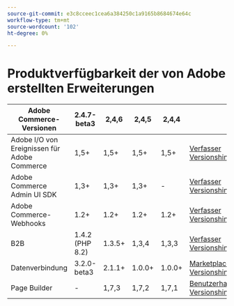 ```yaml
---
source-git-commit: e3c8cceec1cea6a384250c1a9165b8684674e64c
workflow-type: tm+mt
source-wordcount: '102'
ht-degree: 0%

---
```

# Produktverfügbarkeit der von Adobe erstellten Erweiterungen


<table style="table-layout:auto">
  <thead>
    <tr>
      <th>Adobe Commerce-Versionen</th>
      <th>2.4.7-beta3</th>
      <th>2,4,6</th>
      <th>2,4,5</th>
      <th>2,4,4</th>
      <th></th>
    </tr>
  </thead>
  <tbody>
      <tr>
          <td>Adobe I/O von Ereignissen für Adobe Commerce</td>
          <td>1,5+</td>
          <td>1,5+</td>
          <td>1,5+</td>
          <td>1,5+</td>
          <td>
              <a href="https://developer.adobe.com/commerce/extensibility/events/installation/">Verfasser</a><br/>
              <a href="https://developer.adobe.com/commerce/extensibility/events/release-notes/">Versionshinweise</a><br/>
          </td>
      </tr>
      <tr>
          <td>Adobe Commerce Admin UI SDK</td>
          <td>1,3+</td>
          <td>1,3+</td>
          <td>1,3+</td>
          <td>-</td>
          <td>
              <a href="https://developer.adobe.com/commerce/extensibility/admin-ui-sdk/installation/">Verfasser</a><br/>
              <a href="https://developer.adobe.com/commerce/extensibility/admin-ui-sdk/release-notes/">Versionshinweise</a><br/>
          </td>
      </tr>
      <tr>
          <td>Adobe Commerce-Webhooks</td>
          <td>1.2+</td>
          <td>1.2+</td>
          <td>1.2+</td>
          <td>1.2+</td>
          <td>
              <a href="https://developer.adobe.com/commerce/extensibility/webhooks/installation/">Verfasser</a><br/>
              <a href="https://developer.adobe.com/commerce/extensibility/webhooks/release-notes/">Versionshinweise</a><br/>
          </td>
      </tr>
      <tr>
          <td>B2B</td>
          <td>1.4.2 (PHP 8.2)</td>
          <td>1.3.5+</td>
          <td>1,3,4</td>
          <td>1,3,3</td>
          <td>
              <a href="https://experienceleague.adobe.com/docs/commerce-admin/b2b/install.html">Verfasser</a><br/>
              <a href="https://experienceleague.adobe.com/docs/commerce-admin/b2b/release-notes.html">Versionshinweise</a><br/>
          </td>
      </tr>
      <tr>
          <td>Datenverbindung</td>
          <td>3.2.0-beta3</td>
          <td>2.1.1+</td>
          <td>1.0.0+</td>
          <td>1.0.0+</td>
          <td>
              <a href="https://commercemarketplace.adobe.com/magento-experience-platform-connector.html">Marketplace</a><br/>
              <a href="https://experienceleague.adobe.com/docs/commerce-merchant-services/data-connection/release-notes.html">Versionshinweise</a><br/>
          </td>
      </tr>
      <tr>
          <td>Page Builder</td>
          <td>-</td>
          <td>1,7,3</td>
          <td>1,7,2</td>
          <td>1,7,1</td>
          <td>
              <a href="https://experienceleague.adobe.com/docs/commerce-admin/page-builder/guide-overview.html">Benutzerhandbuch</a><br/>
              <a href="https://experienceleague.adobe.com/docs/commerce-admin/page-builder/release-notes.html">Versionshinweise</a><br/>
          </td>
      </tr>
  </tbody>
</table>

